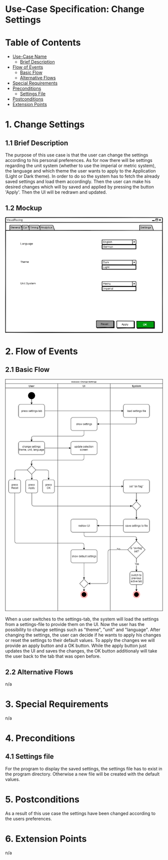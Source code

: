 # Use-Case Specification: Change Settings

# Table of Contents
- [Use-Case Name](#1-use-case-name)
    - [Brief Description](#11-brief-description)
- [Flow of Events](#2-flow-of-events)
    - [Basic Flow](#21-basic-flow)
    - [Alternative Flows](#22-alternative-flows)
- [Special Requirements](#3-special-requirements)
- [Preconditions](#4-preconditions)
    - [Settings File](#41-settings-file)
- [Postconditions](#5-postconditions)
- [Extension Points](#6-extension-points)

# 1. Change Settings
## 1.1 Brief Description
The purpose of this use case is that the user can change the settings according to his personal preferences.
As for now there will be settings regarding the unit system (whether to use the imperial or metric system), the language and which theme the user wants to apply to the Application (Light or Dark theme).
In order to do so the system has to fetch the already saved settings and load them accordingly. Then the user can make his desired changes which will by saved and applied by pressing the button 'Apply'. Then the UI will be redrawn and updated.

## 1.2 Mockup
![Change Settings Mockup](Mockup.png "Mockup")

# 2. Flow of Events
## 2.1 Basic Flow
![Change Settings UML](UML.png "UML")

When a user switches to the settings-tab, the system will load the settings from a settings-file to provide them on the UI. Now the user has the possibility to change settings such as "theme", "unit" and "language". After changing the settings, the user can decide if he wants to apply his changes or reset the settings to their default values. To apply the changes we will provide an apply button and a OK button. While the apply button just updates the UI and saves the changes, the OK button additionaly will take the user back to the tab that was open before.

## 2.2 Alternative Flows
n/a

# 3. Special Requirements
n/a

# 4. Preconditions
## 4.1 Settings file
For the program to display the saved settings, the settings file has to exist in the program directory. Otherwise a new file will be created with the default values.

# 5. Postconditions
As a result of this use case the settings have been changed according to the users preferences.

# 6. Extension Points
n/a